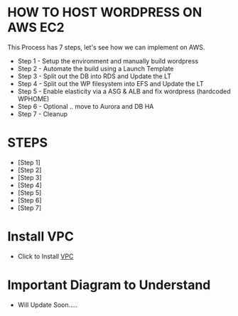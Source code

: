 # HOW TO HOST WORDPRESS ON AWS EC2

This Process has 7 steps, let's see how we can implement on AWS.

- Step 1 - Setup the environment and manually build wordpress  
- Step 2 - Automate the build using a Launch Template  
- Step 3 - Split out the DB into RDS and Update the LT 
- Step 4 - Split out the WP filesystem into EFS and Update the LT
- Step 5 - Enable elasticity via a ASG & ALB and fix wordpress (hardcoded WPHOME)
- Step 6 - Optional .. move to Aurora and DB HA  
- Step 7 - Cleanup 

# STEPS
- [Step 1]
- [Step 2]
- [Step 3]
- [Step 4]
- [Step 5]
- [Step 6]
- [Step 7]

# Install VPC

- Click to Install [VPC](https://console.aws.amazon.com/cloudformation/home?region=us-east-1#/stacks/quickcreate?templateURL=https://learn-cantrill-labs.s3.amazonaws.com/aws-elastic-wordpress-evolution/A4LVPC.yaml&stackName=A4LVPC)

# Important Diagram to Understand
- Will Update Soon.....
